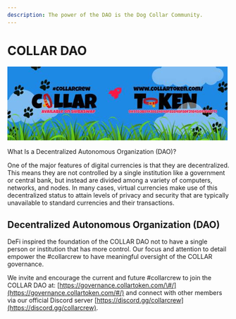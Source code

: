 ```yaml
---
description: The power of the DAO is the Dog Collar Community.
---
```


# COLLAR DAO

![](../../.gitbook/assets/1080x360.jpg)

What Is a Decentralized Autonomous Organization \(DAO\)?

One of the major features of digital currencies is that they are decentralized. This means they are not controlled by a single institution like a government or central bank, but instead are divided among a variety of computers, networks, and nodes. In many cases, virtual currencies make use of this decentralized status to attain levels of privacy and security that are typically unavailable to standard currencies and their transactions.

## **Decentralized Autonomous Organization \(DAO\)**

DeFi inspired the foundation of the COLLAR DAO not to have a single person or institution that has more control. Our focus and attention to detail empower the \#collarcrew to have meaningful oversight of the COLLAR governance.  


We invite and encourage the current and future \#collarcrew to join the COLLAR DAO at: [https://governance.collartoken.com/\#/](https://governance.collartoken.com/#/) and connect with other members via our official Discord server [https://discord.gg/collarcrew](https://discord.gg/collarcrew).





